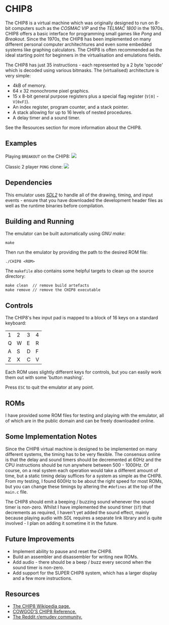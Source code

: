 # CHIP8

The CHIP8 is a virtual machine which was originally designed to run on 8-bit computers such as the *COSMAC VIP* and the *TELMAC 1800* in the 1970s. CHIP8 offers a basic interface for programming small games like *Pong* and *Breakout*. Since the 1970s, the CHIP8 has been implemented on many different personal computer architechtures and even some embedded systems like graphing calculators. The CHIP8 is often recommended as the ideal starting point for beginners in the virtualisation and emulations fields.

The CHIP8 has just 35 instructions - each represented by a 2 byte 'opcode' which is decoded using various bitmasks. The (virtualised) architecture is very simple:

- 4kB of memory.
- 64 x 32 monochrome pixel graphics.
- 15 x 8-bit general purpose registers plus a special flag register (`V[0]` - `V[0xF]`).
- An index register, program counter, and a stack pointer.
- A stack allowing for up to 16 levels of nested procedures.
- A delay timer and a sound timer.

See the Resources section for more information about the CHIP8.

## Examples

Playing `BREAKOUT` on the CHIP8:
![](https://github.com/kylemswan/CHIP8/assets/BREAKOUT.png)

Classic 2 player `PONG` clone:
![](https://github.com/kylemswan/CHIP8/assets/PONG.png)

## Dependencies

This emulator uses *[SDL2](https://www.libsdl.org/download-2.0.php)* to handle all of the drawing, timing, and input events - ensure that you have downloaded the development header files as well as the runtime binaries before compilation.

## Building and Running

The emulator can be built automatically using *GNU make*:
```
make
```

Then run the emulator by providing the path to the desired ROM file:
```
./CHIP8 <ROM>
```

The `makefile` also contains some helpful targets to clean up the source directory:
```
make clean	// remove build artefacts
make remove // remove the CHIP8 executable
```

## Controls

The CHIP8's hex input pad is mapped to a block of 16 keys on a standard keyboard:

|   |   |   |   |
|---|---|---|---|
| 1 | 2 | 3 | 4 |
| Q | W | E | R |
| A | S | D | F |
| Z | X | C | V |

Each ROM uses slightly different keys for controls, but you can easily work them out with some 'button mashing'.

Press `ESC` to quit the emulator at any point.



## ROMs

I have provided some ROM files for testing and playing with the emulator, all of which are in the public domain and can be freely downloaded online. 

## Some Implementation Notes

Since the CHIP8 virtual machine is designed to be implemented on many different systems, the timing has to be very flexible. The consensus online is that the delay and sound timers should be decremented at 60Hz and the CPU instructions should be run anywhere between 500 - 1000Hz. Of course, on a real system each operation would take a different amount of time, but a static timing delay suffices for a system as simple as the CHIP8. From my testing, I found 600Hz to be about the right speed for most ROMs, but you can change these timings by altering the `#defines` at the top of the `main.c` file.

The CHIP8 should emit a beeping / buzzing sound whenever the sound timer is non-zero. Whilst I have implemented the sound timer (`ST`) that decrements as required, I haven't yet added the sound effect, mainly because playing audio with *SDL* requires a separate link library and is quite involved - I plan on adding it sometime it in the future.

## Future Improvements

- Implement ability to pause and reset the CHIP8.
- Build an assembler and disassembler for writing new ROMs.
- Add audio - there should be a beep / buzz every second when the sound timer is non-zero.
- Add support for the SUPER CHIP8 system, which has a larger display and a few more instructions.
 
## Resources

- [The CHIP8 Wikipedia page.](https://en.wikipedia.org/wiki/CHIP-8)
- [COWGOD'S CHIP8 Reference.](http://devernay.free.fr/hacks/chip8/C8TECH10.HTM#Dxyn)
- [The Reddit r/emudev community.](http://reddit.com/r/emudev)
